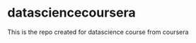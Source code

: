 datasciencecoursera
===================

This is the repo created for datascience course from coursera
